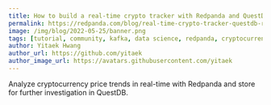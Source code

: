 ```yaml
---
title: How to build a real-time crypto tracker with Redpanda and QuestDB
permalink: https://redpanda.com/blog/real-time-crypto-tracker-questdb-redpanda/
image: /img/blog/2022-05-25/banner.png
tags: [tutorial, community, kafka, data science, redpanda, cryptocurrency, market data]
author: Yitaek Hwang
author_url: https://github.com/yitaek
author_image_url: https://avatars.githubusercontent.com/yitaek
---
```


Analyze cryptocurrency price trends in real-time with Redpanda and store for further investigation in QuestDB.
